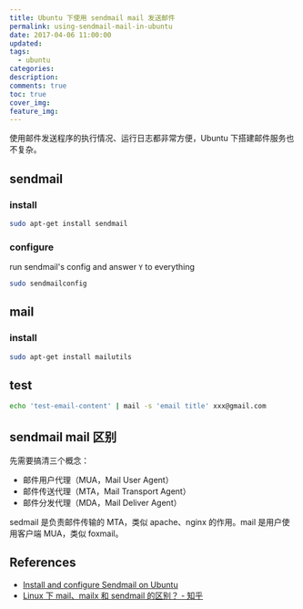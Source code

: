 ```yaml
---
title: Ubuntu 下使用 sendmail mail 发送邮件
permalink: using-sendmail-mail-in-ubuntu
date: 2017-04-06 11:00:00
updated:
tags:
  - ubuntu
categories:
description:
comments: true
toc: true
cover_img:
feature_img:
---
```


使用邮件发送程序的执行情况、运行日志都非常方便，Ubuntu 下搭建邮件服务也不复杂。

## sendmail

### install

```bash
sudo apt-get install sendmail
```

<!-- more -->

### configure

run sendmail's config and answer `Y` to everything

```bash
sudo sendmailconfig
```

## mail

### install

```bash
sudo apt-get install mailutils
```

## test

```bash
echo 'test-email-content' | mail -s 'email title' xxx@gmail.com
```

## sendmail mail 区别

先需要搞清三个概念：

- 邮件用户代理（MUA，Mail User Agent）
- 邮件传送代理（MTA，Mail Transport Agent）
- 邮件分发代理（MDA，Mail Deliver Agent）

sedmail 是负责邮件传输的 MTA，类似 apache、nginx 的作用。mail 是用户使用客户端 MUA，类似 foxmail。

## References

- [Install and configure Sendmail on Ubuntu](https://gist.github.com/adamstac/7462202)
- [Linux 下 mail、mailx 和 sendmail 的区别？ - 知乎](https://www.zhihu.com/question/19728556)
